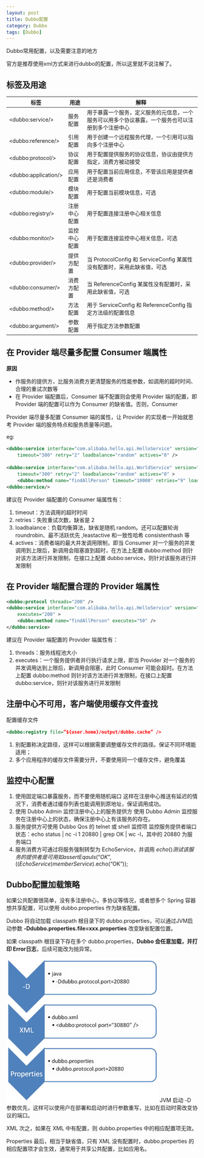 ```yaml
---
layout: post
title: Dubbo配置
category: Dubbo
tags: [Dubbo]
---
```


Dubbo常用配置，以及需要注意的地方


官方是推荐使用xml方式来进行dubbo的配置，所以这里就不说注解了。

## 标签及用途

|标签|用途|解释|
|--|--|--|
|\<dubbo:service/>|服务配置|用于暴露一个服务，定义服务的元信息，一个服务可以用多个协议暴露，一个服务也可以注册到多个注册中心|
|\<dubbo:reference/>|引用配置|用于创建一个远程服务代理，一个引用可以指向多个注册中心|
|\<dubbo:protocol/>|协议配置|用于配置提供服务的协议信息，协议由提供方指定，消费方被动接受|
|\<dubbo:application/>|应用配置|用于配置当前应用信息，不管该应用是提供者还是消费者|
|\<dubbo:module/>|模块配置|用于配置当前模块信息，可选|
|\<dubbo:registry/>|注册中心配置|用于配置连接注册中心相关信息|
|\<dubbo:monitor/>|监控中心配置|用于配置连接监控中心相关信息，可选|
|\<dubbo:provider/>|提供方配置|当 ProtocolConfig 和 ServiceConfig 某属性没有配置时，采用此缺省值，可选|
|\<dubbo:consumer/>|消费方配置|当 ReferenceConfig 某属性没有配置时，采用此缺省值，可选|
|\<dubbo:method/>|方法配置|用于 ServiceConfig 和 ReferenceConfig 指定方法级的配置信息|
|\<dubbo:argument/>|参数配置|用于指定方法参数配置|


## 在 Provider 端尽量多配置 Consumer 端属性
**原因**

* 作服务的提供方，比服务消费方更清楚服务的性能参数，如调用的超时时间、合理的重试次数等
* 在 Provider 端配置后，Consumer 端不配置则会使用 Provider 端的配置，即 Provider 端的配置可以作为 Consumer 的缺省值。否则，Consumer

Provider 端尽量多配置 Consumer 端的属性，让 Provider 的实现者一开始就思考 Provider 端的服务特点和服务质量等问题。


eg:

``` xml
<dubbo:service interface="com.alibaba.hello.api.HelloService" version="1.0.0" ref="helloService"
    timeout="300" retry="2" loadbalance="random" actives="0" />

<dubbo:service interface="com.alibaba.hello.api.WorldService" version="1.0.0" ref="helloService"
    timeout="300" retry="2" loadbalance="random" actives="0" >
    <dubbo:method name="findAllPerson" timeout="10000" retries="9" loadbalance="leastactive" actives="5" />
<dubbo:service/>
```

建议在 Provider 端配置的 Consumer 端属性有：

1. timeout：方法调用的超时时间
2. retries：失败重试次数，缺省是 2
3. loadbalance：负载均衡算法，缺省是随机 random。还可以配置轮询 roundrobin、最不活跃优先 ,leastactive 和一致性哈希 consistenthash 等
4. actives：消费者端的最大并发调用限制，即当 Consumer 对一个服务的并发调用到上限后，新调用会阻塞直到超时，在方法上配置 dubbo:method 则针对该方法进行并发限制，在接口上配置 dubbo:service，则针对该服务进行并发限制

## 在 Provider 端配置合理的 Provider 端属性

``` xml
<dubbo:protocol threads="200" />
<dubbo:service interface="com.alibaba.hello.api.HelloService" version="1.0.0" ref="helloService"
    executes="200" >
    <dubbo:method name="findAllPerson" executes="50" />
</dubbo:service>
```

建议在 Provider 端配置的 Provider 端属性有：

1. threads：服务线程池大小
2. executes：一个服务提供者并行执行请求上限，即当 Provider 对一个服务的并发调用达到上限后，新调用会阻塞，此时 Consumer 可能会超时。在方法上配置 dubbo:method 则针对该方法进行并发限制，在接口上配置 dubbo:service，则针对该服务进行并发限制


## 注册中心不可用，客户端使用缓存文件查找

配置缓存文件

``` xml
<dubbo:registry file=”${user.home}/output/dubbo.cache” />
```
1. 别配置称决定路径，这样可以根据需要调整缓存文件的路径。保证不同环境能适用；
2. 多个应用程序的缓存文件需要分开，不要使用同一个缓存文件，避免覆盖

## 监控中心配置
1. 使用固定端口暴露服务，而不要使用随机端口
  这样在注册中心推送有延迟的情况下，消费者通过缓存列表也能调用到原地址，保证调用成功。
2. 使用 Dubbo Admin 监控注册中心上的服务提供方
  使用 Dubbo Admin 监控服务在注册中心上的状态，确保注册中心上有该服务的存在。
3. 服务提供方可使用 Dubbo Qos 的 telnet 或 shell 监控项
监控服务提供者端口状态：echo status \| nc -i 1 20880 \| grep OK \| wc -l，其中的 20880 为服务端口
4. 服务消费方可通过将服务强制转型为 EchoService，并调用 $echo() 测试该服务的提供者是可用
  如 assertEqauls(“OK”, ((EchoService)memberService).$echo(“OK”));


## Dubbo配置加载策略

如果公共配置很简单，没有多注册中心，多协议等情况，或者想多个 Spring 容器想共享配置，可以使用 dubbo.properties 作为缺省配置。

Dubbo 将自动加载 classpath 根目录下的 dubbo.properties，可以通过JVM启动参数
**-Ddubbo.properties.file=xxx.properties** 改变缺省配置位置。

如果 classpath 根目录下存在多个 dubbo.properties，**Dubbo 会任意加载，并打印 Error日志**，后续可能改为抛异常。

![/assets/images/dubbo-properties-override.jpg](/assets/images/dubbo-properties-override.jpg)
JVM 启动 -D 参数优先，这样可以使用户在部署和启动时进行参数重写，比如在启动时需改变协议的端口。

XML 次之，如果在 XML 中有配置，则 dubbo.properties 中的相应配置项无效。

Properties 最后，相当于缺省值，只有 XML 没有配置时，dubbo.properties 的相应配置项才会生效，通常用于共享公共配置，比如应用名。
